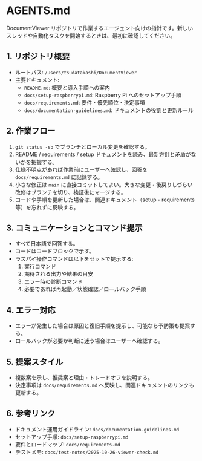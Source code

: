 # AGENTS.md

DocumentViewer リポジトリで作業するエージェント向けの指針です。新しいスレッドや自動化タスクを開始するときは、最初に確認してください。

## 1. リポジトリ概要
- ルートパス: `/Users/tsudatakashi/DocumentViewer`
- 主要ドキュメント:
  - `README.md`: 概要と導入手順への案内
  - `docs/setup-raspberrypi.md`: Raspberry Pi へのセットアップ手順
  - `docs/requirements.md`: 要件・優先順位・決定事項
  - `docs/documentation-guidelines.md`: ドキュメントの役割と更新ルール

## 2. 作業フロー
1. `git status -sb` でブランチとローカル変更を確認する。
2. README / requirements / setup ドキュメントを読み、最新方針と矛盾がないかを把握する。
3. 仕様不明点があれば作業前にユーザーへ確認し、回答を `docs/requirements.md` に記録する。
4. 小さな修正は `main` に直接コミットしてよい。大きな変更・後戻りしづらい改修はブランチを切り、検証後にマージする。
5. コードや手順を更新した場合は、関連ドキュメント（setup・requirements 等）を忘れずに反映する。

## 3. コミュニケーションとコマンド提示
- すべて日本語で回答する。
- コードはコードブロックで示す。
- ラズパイ操作コマンドは以下をセットで提示する:
  1. 実行コマンド
  2. 期待される出力や結果の目安
  3. エラー時の診断コマンド
  4. 必要であれば再起動／状態確認／ロールバック手順

## 4. エラー対応
- エラーが発生した場合は原因と復旧手順を提示し、可能なら予防策も提案する。
- ロールバックが必要か判断に迷う場合はユーザーへ確認する。

## 5. 提案スタイル
- 複数案を示し、推奨案と理由・トレードオフを説明する。
- 決定事項は `docs/requirements.md` へ反映し、関連ドキュメントのリンクも更新する。

## 6. 参考リンク
- ドキュメント運用ガイドライン: `docs/documentation-guidelines.md`
- セットアップ手順: `docs/setup-raspberrypi.md`
- 要件とロードマップ: `docs/requirements.md`
- テストメモ: `docs/test-notes/2025-10-26-viewer-check.md`
